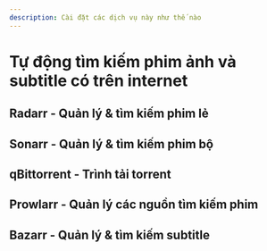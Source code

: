 ```yaml
---
description: Cài đặt các dịch vụ này như thế nào
---
```


# Tự động tìm kiếm phim ảnh và subtitle có trên internet

## Radarr - Quản lý & tìm kiếm  phim lẻ

## Sonarr - Quản lý & tìm kiếm phim bộ

## qBittorrent - Trình tải torrent

## Prowlarr - Quản lý các nguồn tìm kiếm phim

## Bazarr - Quản lý & tìm kiếm subtitle
